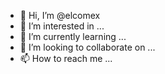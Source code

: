 - 👋 Hi, I’m @elcomex
- 👀 I’m interested in ...
- 🌱 I’m currently learning ...
- 💞️ I’m looking to collaborate on ...
- 📫 How to reach me ...

<!---
elcomex/elcomex is a ✨ special ✨ repository because its `README.md` (this file) appears on your GitHub profile.
You can click the Preview link to take a look at your changes.
--->
